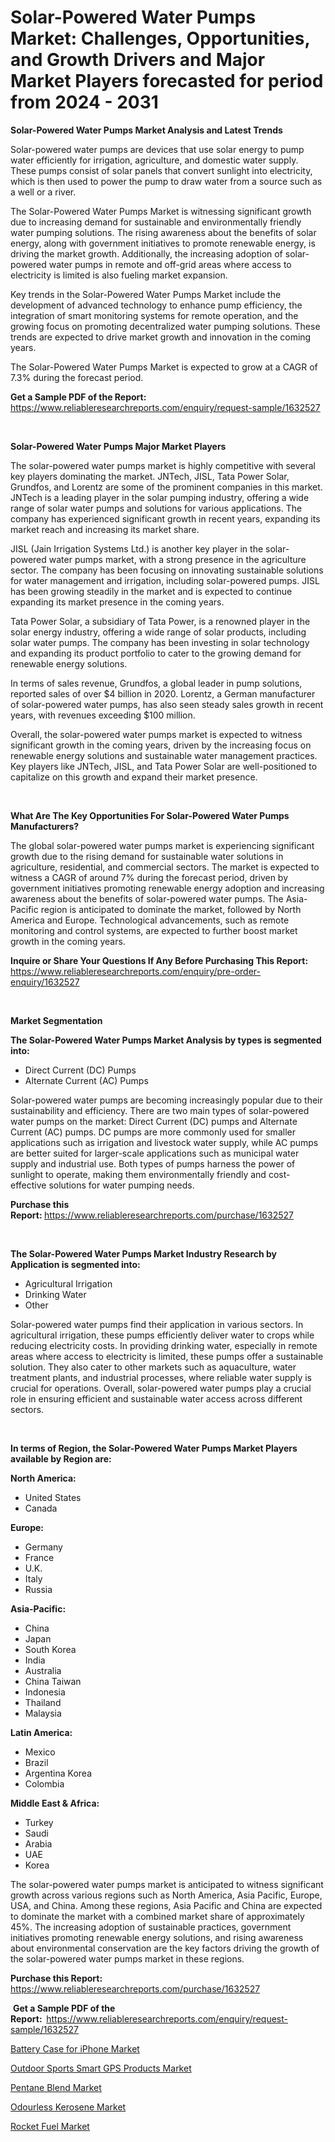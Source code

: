 <p><h1>Solar-Powered Water Pumps Market: Challenges, Opportunities, and Growth Drivers and Major Market Players forecasted for period from 2024 - 2031</h1></p><p><strong>Solar-Powered Water Pumps Market Analysis and Latest Trends</strong></p>
<p><p>Solar-powered water pumps are devices that use solar energy to pump water efficiently for irrigation, agriculture, and domestic water supply. These pumps consist of solar panels that convert sunlight into electricity, which is then used to power the pump to draw water from a source such as a well or a river.</p><p>The Solar-Powered Water Pumps Market is witnessing significant growth due to increasing demand for sustainable and environmentally friendly water pumping solutions. The rising awareness about the benefits of solar energy, along with government initiatives to promote renewable energy, is driving the market growth. Additionally, the increasing adoption of solar-powered water pumps in remote and off-grid areas where access to electricity is limited is also fueling market expansion.</p><p>Key trends in the Solar-Powered Water Pumps Market include the development of advanced technology to enhance pump efficiency, the integration of smart monitoring systems for remote operation, and the growing focus on promoting decentralized water pumping solutions. These trends are expected to drive market growth and innovation in the coming years.</p><p>The Solar-Powered Water Pumps Market is expected to grow at a CAGR of 7.3% during the forecast period.</p></p>
<p><strong>Get a Sample PDF of the Report:&nbsp;</strong> <a href="https://www.reliableresearchreports.com/enquiry/request-sample/1632527">https://www.reliableresearchreports.com/enquiry/request-sample/1632527</a></p>
<p>&nbsp;</p>
<p><strong>Solar-Powered Water Pumps Major Market Players</strong></p>
<p><p>The solar-powered water pumps market is highly competitive with several key players dominating the market. JNTech, JISL, Tata Power Solar, Grundfos, and Lorentz are some of the prominent companies in this market. JNTech is a leading player in the solar pumping industry, offering a wide range of solar water pumps and solutions for various applications. The company has experienced significant growth in recent years, expanding its market reach and increasing its market share.</p><p>JISL (Jain Irrigation Systems Ltd.) is another key player in the solar-powered water pumps market, with a strong presence in the agriculture sector. The company has been focusing on innovating sustainable solutions for water management and irrigation, including solar-powered pumps. JISL has been growing steadily in the market and is expected to continue expanding its market presence in the coming years.</p><p>Tata Power Solar, a subsidiary of Tata Power, is a renowned player in the solar energy industry, offering a wide range of solar products, including solar water pumps. The company has been investing in solar technology and expanding its product portfolio to cater to the growing demand for renewable energy solutions.</p><p>In terms of sales revenue, Grundfos, a global leader in pump solutions, reported sales of over $4 billion in 2020. Lorentz, a German manufacturer of solar-powered water pumps, has also seen steady sales growth in recent years, with revenues exceeding $100 million.</p><p>Overall, the solar-powered water pumps market is expected to witness significant growth in the coming years, driven by the increasing focus on renewable energy solutions and sustainable water management practices. Key players like JNTech, JISL, and Tata Power Solar are well-positioned to capitalize on this growth and expand their market presence.</p></p>
<p>&nbsp;</p>
<p><strong>What Are The Key Opportunities For Solar-Powered Water Pumps Manufacturers?</strong></p>
<p><p>The global solar-powered water pumps market is experiencing significant growth due to the rising demand for sustainable water solutions in agriculture, residential, and commercial sectors. The market is expected to witness a CAGR of around 7% during the forecast period, driven by government initiatives promoting renewable energy adoption and increasing awareness about the benefits of solar-powered water pumps. The Asia-Pacific region is anticipated to dominate the market, followed by North America and Europe. Technological advancements, such as remote monitoring and control systems, are expected to further boost market growth in the coming years.</p></p>
<p><strong>Inquire or Share Your Questions If Any Before Purchasing This Report:</strong> <a href="https://www.reliableresearchreports.com/enquiry/pre-order-enquiry/1632527">https://www.reliableresearchreports.com/enquiry/pre-order-enquiry/1632527</a></p>
<p>&nbsp;</p>
<p><strong>Market Segmentation</strong></p>
<p><strong>The Solar-Powered Water Pumps Market Analysis by types is segmented into:</strong></p>
<p><ul><li>Direct Current (DC) Pumps</li><li>Alternate Current (AC) Pumps</li></ul></p>
<p><p>Solar-powered water pumps are becoming increasingly popular due to their sustainability and efficiency. There are two main types of solar-powered water pumps on the market: Direct Current (DC) pumps and Alternate Current (AC) pumps. DC pumps are more commonly used for smaller applications such as irrigation and livestock water supply, while AC pumps are better suited for larger-scale applications such as municipal water supply and industrial use. Both types of pumps harness the power of sunlight to operate, making them environmentally friendly and cost-effective solutions for water pumping needs.</p></p>
<p><strong>Purchase this Report:&nbsp;</strong><a href="https://www.reliableresearchreports.com/purchase/1632527">https://www.reliableresearchreports.com/purchase/1632527</a></p>
<p>&nbsp;</p>
<p><strong>The Solar-Powered Water Pumps Market Industry Research by Application is segmented into:</strong></p>
<p><ul><li>Agricultural Irrigation</li><li>Drinking Water</li><li>Other</li></ul></p>
<p><p>Solar-powered water pumps find their application in various sectors. In agricultural irrigation, these pumps efficiently deliver water to crops while reducing electricity costs. In providing drinking water, especially in remote areas where access to electricity is limited, these pumps offer a sustainable solution. They also cater to other markets such as aquaculture, water treatment plants, and industrial processes, where reliable water supply is crucial for operations. Overall, solar-powered water pumps play a crucial role in ensuring efficient and sustainable water access across different sectors.</p></p>
<p>&nbsp;</p>
<p><strong>In terms of Region, the Solar-Powered Water Pumps Market Players available by Region are:</strong></p>
<p>
    <p> <strong> North America: </strong>
        <ul>
            <li>United States</li>
            <li>Canada</li>
        </ul>
        </p> 
    <p> <strong> Europe: </strong>
        <ul>
            <li>Germany</li>
            <li>France</li>
            <li>U.K.</li>
            <li>Italy</li>
            <li>Russia</li>
        </ul>
        </p> 
    <p> <strong> Asia-Pacific: </strong>
        <ul>
            <li>China</li>
            <li>Japan</li>
            <li>South Korea</li>
            <li>India</li>
            <li>Australia</li>
            <li>China Taiwan</li>
            <li>Indonesia</li>
            <li>Thailand</li>
            <li>Malaysia</li>
        </ul>
        </p> 
    <p> <strong> Latin America: </strong>
        <ul>
            <li>Mexico</li>
            <li>Brazil</li>
            <li>Argentina Korea</li>
            <li>Colombia</li>
        </ul>
        </p> 
    <p> <strong> Middle East & Africa: </strong>
        <ul>
            <li>Turkey</li>
            <li>Saudi</li>
            <li>Arabia</li>
            <li>UAE</li>
            <li>Korea</li>
        </ul>
    </p>
    </p>
<p><p>The solar-powered water pumps market is anticipated to witness significant growth across various regions such as North America, Asia Pacific, Europe, USA, and China. Among these regions, Asia Pacific and China are expected to dominate the market with a combined market share of approximately 45%. The increasing adoption of sustainable practices, government initiatives promoting renewable energy solutions, and rising awareness about environmental conservation are the key factors driving the growth of the solar-powered water pumps market in these regions.</p></p>
<p><strong>Purchase this Report: </strong><a href="https://www.reliableresearchreports.com/purchase/1632527">https://www.reliableresearchreports.com/purchase/1632527</a></p>
<p>&nbsp;<strong>Get a Sample PDF of the Report:&nbsp;&nbsp;</strong><a href="https://www.reliableresearchreports.com/enquiry/request-sample/1632527">https://www.reliableresearchreports.com/enquiry/request-sample/1632527</a></p>
<p><strong></strong></p>
<p><p><a href="https://extreme-scabiosa-c81.notion.site/Battery-Case-for-iPhone-Market-Share-Market-New-Trends-Analysis-Report-By-Type-By-Application-By-4a9c0d6f4140475abe027a7e6703fe8f">Battery Case for iPhone Market</a></p><p><a href="https://adventurous-uranium-ef9.notion.site/Global-Outdoor-Sports-Smart-GPS-Products-Market-Size-and-Market-Trends-Insights-and-Projections-fro-356ba4734a0c4050a6aed298b1738095">Outdoor Sports Smart GPS Products Market</a></p><p><a href="https://carnation-joke-41f.notion.site/Pentane-Blend-Market-Size-Growth-Outlook-from-2024-to-2031-projecting-at-Market-s-Trends-Analysis--e9da15b44b184de7b9cdd882a0897d67">Pentane Blend Market</a></p><p><a href="https://view.publitas.com/reportprime-1/odourless-kerosene-market-size-2024-2031-global-industrial-analysis-key-geographical-regions-market-share-top-key-players-product-types-and-forecast-research-report/">Odourless Kerosene Market</a></p><p><a href="https://view.publitas.com/reportprime-1/decoding-the-rocket-fuel-market-a-deep-dive-into-the-latest-market-trends-market-segmentation-and-competitive-analysis/">Rocket Fuel Market</a></p></p>